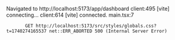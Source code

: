 Navigated to http://localhost:5173/app/dashboard
client:495 [vite] connecting...
client:614 [vite] connected.
main.tsx:7 
            
            
           GET http://localhost:5173/src/styles/globals.css?t=1740274165537 net::ERR_ABORTED 500 (Internal Server Error)
